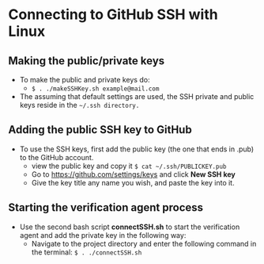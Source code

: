 # Connecting to GitHub SSH with Linux

## Making the public/private keys
* To make the public and private keys do:
  * `$ . ./makeSSHKey.sh example@mail.com`
* The assuming that default settings are used, the SSH private and public keys reside in the `~/.ssh directory.`

## Adding the public SSH key to GitHub
* To use the SSH keys, first add the public key (the one that ends in .pub) to the GitHub account.
  * view the public key and copy it `$ cat ~/.ssh/PUBLICKEY.pub`
  * Go to https://github.com/settings/keys and click **New SSH key**
  * Give the key title any name you wish, and paste the key into it.

 ## Starting the verification agent process
* Use the second bash script **connectSSH.sh** to start the verification agent and add the private key in the following way:
  * Navigate to the project directory and enter the following command in the terminal: `$ . ./connectSSH.sh`
